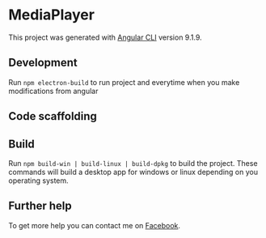 # MediaPlayer

This project was generated with [Angular CLI](https://github.com/angular/angular-cli) version 9.1.9.

## Development

Run `npm electron-build` to run project and everytime when you make modifications from angular
## Code scaffolding


## Build

Run `npm build-win | build-linux | build-dpkg` to build the project. These commands will build a desktop app for windows or linux
depending on you operating system.

## Further help

To get more help you can contact me on [Facebook](https://web.facebook.com/chrys.elrak).
